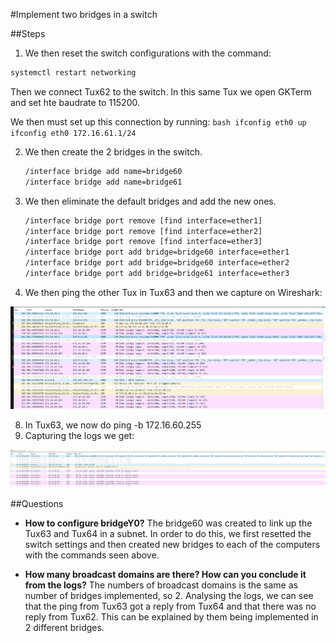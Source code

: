 #Implement two bridges in a switch

##Steps

1.  We then reset the switch configurations with the command:
   ```bash
   systemctl restart networking
   ```
Then we connect Tux62 to the switch. In this same Tux we open GKTerm and set hte baudrate to 115200.

We then must set up this connection by running:
    ```bash
    ifconfig eth0 up
    ifconfig eth0 172.16.61.1/24
    ```

2. We then create the 2 bridges in the switch.
    ```bash
    /interface bridge add name=bridge60
    /interface bridge add name=bridge61
    ```

3. We then eliminate the default bridges and add the new ones.
   ```bash
   /interface bridge port remove [find interface=ether1] 
   /interface bridge port remove [find interface=ether2] 
   /interface bridge port remove [find interface=ether3] 
   /interface bridge port add bridge=bridge60 interface=ether1
   /interface bridge port add bridge=bridge60 interface=ether2 
   /interface bridge port add bridge=bridge61 interface=ether3
   ```

6. We then ping the other Tux in Tux63 and then we capture on Wireshark:

![Alt text](images/image2.png)

8. In Tux63, we now do ping -b 172.16.60.255
9. Capturing the logs we get: 

![Alt text](images/image3.png)

##Questions

- **How to configure bridgeY0?**
    The bridge60 was created to link up the Tux63 and Tux64 in a subnet. In order to do this, we first resetted the switch settings and then created new bridges to each of the computers with the commands seen above.

- **How many broadcast domains are there? How can you conclude it from the logs?**
    The numbers of broadcast domains is the same as number of bridges implemented, so 2. Analysing the logs, we can see that the ping from Tux63 got a reply from Tux64 and that there was no reply from Tux62. This can be explained by them being implemented in 2 different bridges.